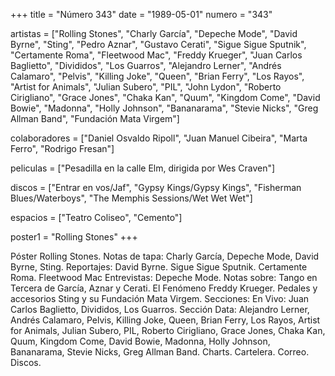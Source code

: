 +++
title = "Número 343"
date = "1989-05-01"
numero = "343"

artistas = ["Rolling Stones", "Charly García", "Depeche Mode", "David Byrne", "Sting", "Pedro Aznar", "Gustavo Cerati", "Sigue Sigue Sputnik", "Certamente Roma", "Fleetwood Mac", "Freddy Krueger", "Juan Carlos Baglietto", "Divididos", "Los Guarros", "Alejandro Lerner", "Andrés Calamaro", "Pelvis", "Killing Joke", "Queen", "Brian Ferry", "Los Rayos", "Artist for Animals", "Julian Subero", "PIL", "John Lydon", "Roberto Cirigliano", "Grace Jones", "Chaka Kan", "Quum", "Kingdom Come", "David Bowie", "Madonna", "Holly Johnson", "Bananarama", "Stevie Nicks", "Greg Allman Band", "Fundación Mata Virgem"]

colaboradores = ["Daniel Osvaldo Ripoll", "Juan Manuel Cibeira", "Marta Ferro", "Rodrigo Fresan"]

peliculas = ["Pesadilla en la calle Elm, dirigida por Wes Craven"]

discos = ["Entrar en vos/Jaf", "Gypsy Kings/Gypsy Kings", "Fisherman Blues/Waterboys", "The Memphis Sessions/Wet Wet Wet"]

espacios = ["Teatro Coliseo", "Cemento"]

poster1 = "Rolling Stones"
+++

Póster Rolling Stones. 
Notas de tapa: Charly García, Depeche Mode, David Byrne, Sting. 
Reportajes:
David Byrne. Sigue Sigue Sputnik. Certamente Roma. Fleetwood Mac
Entrevistas:
Depeche Mode. 
Notas sobre:
Tango en Tercera de García, Aznar y Cerati. 
El Fenómeno Freddy Krueger.
Pedales y accesorios
Sting y su Fundación Mata Virgem.
Secciones:
En Vivo: Juan Carlos Baglietto, Divididos, Los Guarros.
Sección Data: Alejandro Lerner, Andrés Calamaro, Pelvis, Killing Joke, Queen, Brian Ferry, Los Rayos, Artist for Animals, Julian Subero, PIL, Roberto Cirigliano, Grace Jones, Chaka Kan, Quum, Kingdom Come, David Bowie, Madonna, Holly Johnson, Bananarama, Stevie Nicks, Greg Allman Band.
Charts. Cartelera. Correo. Discos.
